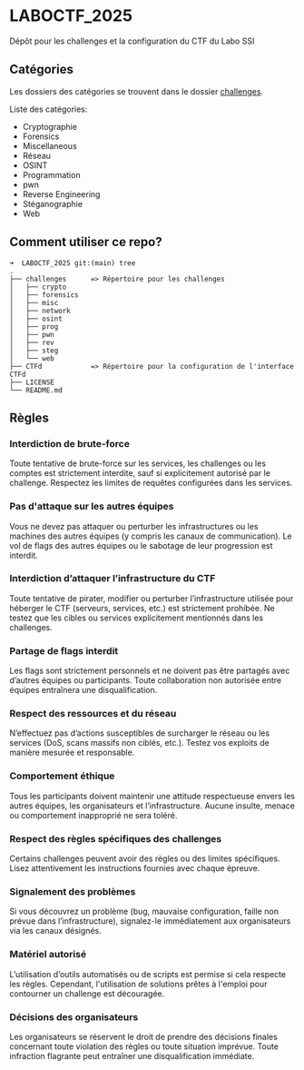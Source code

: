 # LABOCTF_2025

Dépôt pour les challenges et la configuration du CTF du Labo SSI

## Catégories

Les dossiers des catégories se trouvent dans le dossier [challenges](./challenges/).

Liste des catégories:

- Cryptographie
- Forensics
- Miscellaneous
- Réseau
- OSINT
- Programmation
- pwn
- Reverse Engineering
- Stéganographie
- Web

## Comment utiliser ce repo?

```text
➜  LABOCTF_2025 git:(main) tree
.
├── challenges      => Répertoire pour les challenges
│   ├── crypto
│   ├── forensics
│   ├── misc
│   ├── network
│   ├── osint
│   ├── prog
│   ├── pwn
│   ├── rev
│   ├── steg
│   └── web
├── CTFd            => Répertoire pour la configuration de l'interface CTFd
├── LICENSE
└── README.md
```

## Règles

### Interdiction de brute-force

Toute tentative de brute-force sur les services, les challenges ou les comptes est strictement interdite, sauf si explicitement autorisé par le challenge.
Respectez les limites de requêtes configurées dans les services.

### Pas d'attaque sur les autres équipes

Vous ne devez pas attaquer ou perturber les infrastructures ou les machines des autres équipes (y compris les canaux de communication).
Le vol de flags des autres équipes ou le sabotage de leur progression est interdit.

### Interdiction d’attaquer l’infrastructure du CTF

Toute tentative de pirater, modifier ou perturber l’infrastructure utilisée pour héberger le CTF (serveurs, services, etc.) est strictement prohibée.
Ne testez que les cibles ou services explicitement mentionnés dans les challenges.

### Partage de flags interdit

Les flags sont strictement personnels et ne doivent pas être partagés avec d’autres équipes ou participants.
    Toute collaboration non autorisée entre équipes entraînera une disqualification.

### Respect des ressources et du réseau

N’effectuez pas d’actions susceptibles de surcharger le réseau ou les services (DoS, scans massifs non ciblés, etc.).
Testez vos exploits de manière mesurée et responsable.

### Comportement éthique

Tous les participants doivent maintenir une attitude respectueuse envers les autres équipes, les organisateurs et l’infrastructure.
Aucune insulte, menace ou comportement inapproprié ne sera toléré.

### Respect des règles spécifiques des challenges

Certains challenges peuvent avoir des règles ou des limites spécifiques. Lisez attentivement les instructions fournies avec chaque épreuve.

### Signalement des problèmes

Si vous découvrez un problème (bug, mauvaise configuration, faille non prévue dans l’infrastructure), signalez-le immédiatement aux organisateurs via les canaux désignés.

### Matériel autorisé

L’utilisation d’outils automatisés ou de scripts est permise si cela respecte les règles. Cependant, l'utilisation de solutions prêtes à l'emploi pour contourner un challenge est découragée.

### Décisions des organisateurs

Les organisateurs se réservent le droit de prendre des décisions finales concernant toute violation des règles ou toute situation imprévue.
Toute infraction flagrante peut entraîner une disqualification immédiate.
